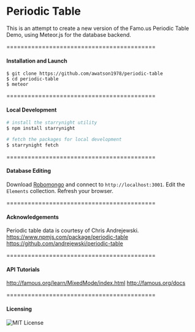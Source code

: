 Periodic Table
===========================================

This is an attempt to create a new version of the Famo.us Periodic Table Demo, using Meteor.js for the database backend.  



==========================================
#### Installation and Launch

````
$ git clone https://github.com/awatson1978/periodic-table
$ cd periodic-table
$ meteor
````


==========================================
#### Local Development

````bash
# install the starrynight utility
$ npm install starrynight

# fetch the packages for local development
$ starrynight fetch
````


==========================================
#### Database Editing


Download [Robomongo](https://robomongo.org/) and connect to ``http://localhost:3001``.  Edit the ``Elements`` collection.  Refresh your browser.


==========================================
#### Acknowledgements

Periodic table data is courtesy of Chris Andrejewski.  
https://www.npmjs.com/package/periodic-table  
https://github.com/andrejewski/periodic-table    

==========================================
#### API Tutorials  


http://famous.org/learn/MixedMode/index.html
http://famous.org/docs


==========================================
#### Licensing

![MIT License](https://img.shields.io/badge/license-MIT-blue.svg)
